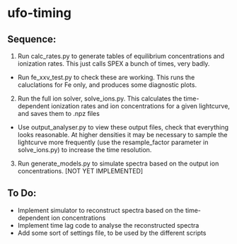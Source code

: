 # ufo-timing



## Sequence:
1. Run calc_rates.py to generate tables of equilibrium concentrations and ionization rates. This just calls SPEX a bunch of times, very badly.
  * Run fe_xxv_test.py to check these are working. This runs the caluclations for Fe only, and produces some diagnostic plots.
2. Run the full ion solver, solve_ions.py. This calculates the time-dependent ionization rates and ion concentrations for a given lightcurve, and saves them to .npz files
  * Use output_analyser.py to view these output files, check that everything looks reasonable. At higher densities it may be necessary to sample the lightcurve more frequently (use the resample_factor parameter in solve_ions.py) to increase the time resolution.
3. Run generate_models.py to simulate spectra based on the output ion concentrations. [NOT YET IMPLEMENTED]

## To Do:
* Implement simulator to reconstruct spectra based on the time-dependent ion concentrations
* Implement time lag code to analyse the reconstructed spectra
* Add some sort of settings file, to be used by the different scripts
